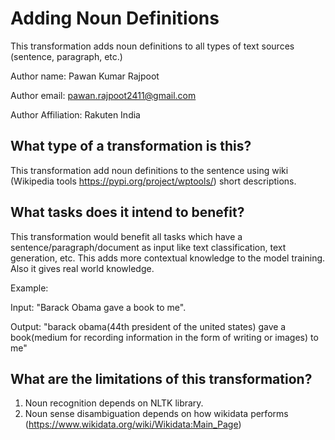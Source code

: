 # Adding Noun Definitions
This transformation adds noun definitions to all types of text sources (sentence, paragraph, etc.)


Author name: Pawan Kumar Rajpoot

Author email: pawan.rajpoot2411@gmail.com

Author Affiliation: Rakuten India

## What type of a transformation is this?
This transformation add noun definitions to the sentence using wiki (Wikipedia tools https://pypi.org/project/wptools/) short descriptions.


## What tasks does it intend to benefit?
This transformation would benefit all tasks which have a sentence/paragraph/document as input like text classification,
text generation, etc.  This adds more contextual knowledge to the model training.
Also it gives real world knowledge.

Example:

Input: "Barack Obama gave a book to me".

Output: "barack obama(44th president of the united states) gave a book(medium for recording information in the form of writing or images) to me"


## What are the limitations of this transformation?
1. Noun recognition depends on NLTK library.
2. Noun sense disambiguation depends on how wikidata performs (https://www.wikidata.org/wiki/Wikidata:Main_Page)
